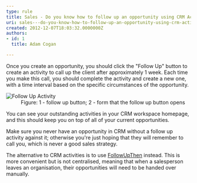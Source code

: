 ```yaml
---
type: rule
title: Sales - Do you know how to follow up an opportunity using CRM Activities?
uri: sales---do-you-know-how-to-follow-up-an-opportunity-using-crm-activities
created: 2012-12-07T18:03:32.0000000Z
authors:
- id: 1
  title: Adam Cogan

---
```


 
Once you create an opportunity, you should click the "Follow Up" button to           create an activity to call up the client after approximately 1 week. Each time you           make this call, you should complete the activity and create a new one, with a time           interval based on the specific circumstances of the opportunity.
 <dl class="image">          <dt>
            <img alt="Follow Up Activity" src="/Communication/RulesToBetterCRMForUsers/PublishingImages/FollowUpActivity.jpg"></dt>
          <dd>
            Figure&#58; 1 - follow up button; 2 - form that the follow up button opens</dd>
        </dl>
You can see your outstanding activities in your CRM workspace homepage, and this           should keep you on top of all of your current opportunities.

Make sure you never have an opportunity in CRM without a follow up activity against           it; otherwise you're just hoping that they will remember to call you, which is never a good           sales strategy.         

The alternative to CRM activities is to use [FollowUpThen](/Communication/RulesToBetterEmail/Pages/FollowUpEmailsEffectively.aspx) instead. This is more convenient but is not centralised, meaning that ​when a salesperson leaves an organisation, their opportunities will need to be handed over manually.

